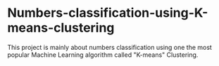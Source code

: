 # Numbers-classification-using-K-means-clustering
This project is mainly about numbers classification using one the most popular Machine Learning algorithm called "K-means" Clustering.
